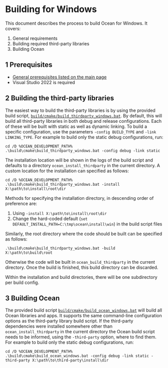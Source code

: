 # Building for Windows

This document describes the process to build Ocean for Windows. It covers:

1. General requirements
2. Building required third-party libraries
3. Building Ocean

## 1 Prerequisites

* [General prerequisites listed on the main page](README.md)
* Visual Studio 2022 is required

## 2 Building the third-party libraries

The easiest way to build the third-party libraries is by using the provided build script, [`build/cmake/build_thirdparty_windows.bat`](build/cmake/build_thirdparty_windows.bat). By default, this will build all third-party libraries in both debug and release configurations. Each of these will be built with static as well as dynamic linking. To build a specific configuration, use the parameters `-config BUILD_TYPE` and `-link LINKING_TYPE`. For example to build only the static debug configurations, run:

```
cd /D %OCEAN_DEVELOPMENT_PATH%
.\build\cmake\build_thirdparty_windows.bat -config debug -link static
```

The installation location will be shown in the logs of the build script and defaults to a directory `ocean_install_thirdparty` in the current directory. A custom location for the installation can specified as follows:

```
cd /D %OCEAN_DEVELOPMENT_PATH%
.\build\cmake\build_thirdparty_windows.bat -install X:\path\to\install\root\dir
```

Methods for specifying the installation directory, in descending order of preference are:
1. Using `-install X:\path\to\install\root\dir`
2. Change the hard-coded default (`set DEFAULT_INSTALL_PATH=C:\tmp\ocean\install\win`) in the build script files

Similarly, the root directory where the code should be built can be specified as follows:

```
.\build\cmake\build_thirdparty_windows.bat -build X:\path\to\build\root
```

Otherwise the code will be built in `ocean_build_thirdparty` in the current directory. Once the build is finished, this build directory can be discarded.

Within the installation and build directories, there will be one subdirectory per build config.

## 3 Building Ocean

The provided build script [`build/cmake/build_ocean_windows.bat`](build/cmake/build_ocean_windows.bat) will build all Ocean libraries and apps. It supports the same command-line configuration options as the third-party library build script. If the third-party dependencies were installed somewhere other than `ocean_install_thirdparty` in the current directory the Ocean build script needs to be informed, using the `-third-party` option, where to find them. For example to build only the static debug configurations, run:

```
cd /D %OCEAN_DEVELOPMENT_PATH%
.\build\cmake\build_ocean_windows.bat -config debug -link static -third-party X:\path\to\third-party\install\dir
```
